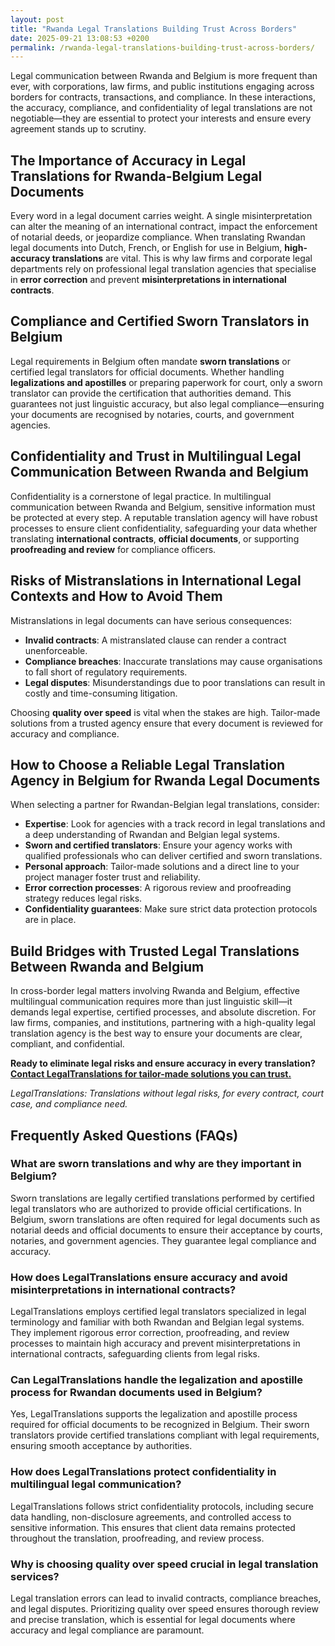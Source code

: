 ```yaml
---
layout: post
title: "Rwanda Legal Translations Building Trust Across Borders"
date: 2025-09-21 13:08:53 +0200
permalink: /rwanda-legal-translations-building-trust-across-borders/
---
```

Legal communication between Rwanda and Belgium is more frequent than ever, with corporations, law firms, and public institutions engaging across borders for contracts, transactions, and compliance. In these interactions, the accuracy, compliance, and confidentiality of legal translations are not negotiable—they are essential to protect your interests and ensure every agreement stands up to scrutiny.

## The Importance of Accuracy in Legal Translations for Rwanda-Belgium Legal Documents

Every word in a legal document carries weight. A single misinterpretation can alter the meaning of an international contract, impact the enforcement of notarial deeds, or jeopardize compliance. When translating Rwandan legal documents into Dutch, French, or English for use in Belgium, **high-accuracy translations** are vital. This is why law firms and corporate legal departments rely on professional legal translation agencies that specialise in **error correction** and prevent **misinterpretations in international contracts**.

## Compliance and Certified Sworn Translators in Belgium

Legal requirements in Belgium often mandate **sworn translations** or certified legal translators for official documents. Whether handling **legalizations and apostilles** or preparing paperwork for court, only a sworn translator can provide the certification that authorities demand. This guarantees not just linguistic accuracy, but also legal compliance—ensuring your documents are recognised by notaries, courts, and government agencies.

## Confidentiality and Trust in Multilingual Legal Communication Between Rwanda and Belgium

Confidentiality is a cornerstone of legal practice. In multilingual communication between Rwanda and Belgium, sensitive information must be protected at every step. A reputable translation agency will have robust processes to ensure client confidentiality, safeguarding your data whether translating **international contracts**, **official documents**, or supporting **proofreading and review** for compliance officers.

## Risks of Mistranslations in International Legal Contexts and How to Avoid Them

Mistranslations in legal documents can have serious consequences:
- **Invalid contracts**: A mistranslated clause can render a contract unenforceable.
- **Compliance breaches**: Inaccurate translations may cause organisations to fall short of regulatory requirements.
- **Legal disputes**: Misunderstandings due to poor translations can result in costly and time-consuming litigation.

Choosing **quality over speed** is vital when the stakes are high. Tailor-made solutions from a trusted agency ensure that every document is reviewed for accuracy and compliance.

## How to Choose a Reliable Legal Translation Agency in Belgium for Rwanda Legal Documents

When selecting a partner for Rwandan-Belgian legal translations, consider:
- **Expertise**: Look for agencies with a track record in legal translations and a deep understanding of Rwandan and Belgian legal systems.
- **Sworn and certified translators**: Ensure your agency works with qualified professionals who can deliver certified and sworn translations.
- **Personal approach**: Tailor-made solutions and a direct line to your project manager foster trust and reliability.
- **Error correction processes**: A rigorous review and proofreading strategy reduces legal risks.
- **Confidentiality guarantees**: Make sure strict data protection protocols are in place.

## Build Bridges with Trusted Legal Translations Between Rwanda and Belgium

In cross-border legal matters involving Rwanda and Belgium, effective multilingual communication requires more than just linguistic skill—it demands legal expertise, certified processes, and absolute discretion. For law firms, companies, and institutions, partnering with a high-quality legal translation agency is the best way to ensure your documents are clear, compliant, and confidential.

**Ready to eliminate legal risks and ensure accuracy in every translation? [Contact LegalTranslations for tailor-made solutions you can trust.](https://www.legaltranslations.be/)**

*LegalTranslations: Translations without legal risks, for every contract, court case, and compliance need.*

## Frequently Asked Questions (FAQs)

### What are sworn translations and why are they important in Belgium?

Sworn translations are legally certified translations performed by certified legal translators who are authorized to provide official certifications. In Belgium, sworn translations are often required for legal documents such as notarial deeds and official documents to ensure their acceptance by courts, notaries, and government agencies. They guarantee legal compliance and accuracy.

### How does LegalTranslations ensure accuracy and avoid misinterpretations in international contracts?

LegalTranslations employs certified legal translators specialized in legal terminology and familiar with both Rwandan and Belgian legal systems. They implement rigorous error correction, proofreading, and review processes to maintain high accuracy and prevent misinterpretations in international contracts, safeguarding clients from legal risks.

### Can LegalTranslations handle the legalization and apostille process for Rwandan documents used in Belgium?

Yes, LegalTranslations supports the legalization and apostille process required for official documents to be recognized in Belgium. Their sworn translators provide certified translations compliant with legal requirements, ensuring smooth acceptance by authorities.

### How does LegalTranslations protect confidentiality in multilingual legal communication?

LegalTranslations follows strict confidentiality protocols, including secure data handling, non-disclosure agreements, and controlled access to sensitive information. This ensures that client data remains protected throughout the translation, proofreading, and review process.

### Why is choosing quality over speed crucial in legal translation services?

Legal translation errors can lead to invalid contracts, compliance breaches, and legal disputes. Prioritizing quality over speed ensures thorough review and precise translation, which is essential for legal documents where accuracy and legal compliance are paramount.

<script type="application/ld+json">
{
  "@context": "https://schema.org",
  "@type": "BlogPosting",
  "headline": "Rwanda Legal Translations Building Trust Across Borders",
  "description": "LegalTranslations is a specialist translation agency delivering certified, high-accuracy translations of legal documents between Rwanda and Belgium, ensuring accuracy, compliance, and confidentiality in international legal communication.",
  "image": "https://www.legaltranslations.be/images/logo.png",
  "author": {
    "@type": "Person",
    "name": "LegalTranslations",
    "description": "LegalTranslations is a specialist translation agency delivering certified, high-accuracy translations of legal documents. We support law firms, corporations, and public institutions with multilingual legal communication, ensuring every word holds up in court, contracts, and compliance."
  },
  "publisher": {
    "@type": "Person",
    "name": "LegalTranslations"
  },
  "datePublished": "2024-06-01",
  "mainEntityOfPage": {
    "@type": "WebPage",
    "@id": "https://www.legaltranslations.be/blog/rwanda-legal-translations"
  }
}
</script>

<script type="application/ld+json">
{
  "@context": "https://schema.org",
  "@type": "FAQPage",
  "mainEntity": [
    {
      "@type": "Question",
      "name": "What are sworn translations and why are they important in Belgium?",
      "acceptedAnswer": {
        "@type": "Answer",
        "text": "Sworn translations are legally certified translations performed by certified legal translators who are authorized to provide official certifications. In Belgium, sworn translations are often required for legal documents such as notarial deeds and official documents to ensure their acceptance by courts, notaries, and government agencies. They guarantee legal compliance and accuracy."
      }
    },
    {
      "@type": "Question",
      "name": "How does LegalTranslations ensure accuracy and avoid misinterpretations in international contracts?",
      "acceptedAnswer": {
        "@type": "Answer",
        "text": "LegalTranslations employs certified legal translators specialized in legal terminology and familiar with both Rwandan and Belgian legal systems. They implement rigorous error correction, proofreading, and review processes to maintain high accuracy and prevent misinterpretations in international contracts, safeguarding clients from legal risks."
      }
    },
    {
      "@type": "Question",
      "name": "Can LegalTranslations handle the legalization and apostille process for Rwandan documents used in Belgium?",
      "acceptedAnswer": {
        "@type": "Answer",
        "text": "Yes, LegalTranslations supports the legalization and apostille process required for official documents to be recognized in Belgium. Their sworn translators provide certified translations compliant with legal requirements, ensuring smooth acceptance by authorities."
      }
    },
    {
      "@type": "Question",
      "name": "How does LegalTranslations protect confidentiality in multilingual legal communication?",
      "acceptedAnswer": {
        "@type": "Answer",
        "text": "LegalTranslations follows strict confidentiality protocols, including secure data handling, non-disclosure agreements, and controlled access to sensitive information. This ensures that client data remains protected throughout the translation, proofreading, and review process."
      }
    },
    {
      "@type": "Question",
      "name": "Why is choosing quality over speed crucial in legal translation services?",
      "acceptedAnswer": {
        "@type": "Answer",
        "text": "Legal translation errors can lead to invalid contracts, compliance breaches, and legal disputes. Prioritizing quality over speed ensures thorough review and precise translation, which is essential for legal documents where accuracy and legal compliance are paramount."
      }
    }
  ]
}
</script>